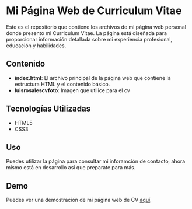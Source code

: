 # Mi Página Web de Curriculum Vitae

Este es el repositorio que contiene los archivos de mi página web personal donde presento mi Curriculum Vitae. La página está diseñada para proporcionar información detallada sobre mi experiencia profesional, educación y habilidades.

## Contenido

- **index.html**: El archivo principal de la página web que contiene la estructura HTML y el contenido básico.
- **luisrosalescvfoto**: Imagen que utilice para el cv

## Tecnologías Utilizadas

- HTML5
- CSS3

## Uso

Puedes utilizar la página para consultar mi inforamción de contacto, ahora mismo está en desarrollo así que preparate para más.

## Demo

Puedes ver una demostración de mi página web de CV [aquí](https://luisrosales2001.github.io).
